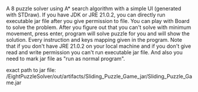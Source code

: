 A 8 puzzle solver using A* search algorithm with a simple UI (generated with STDraw).
If you have JDK or JRE 21.0.2, you can directly run executable jar file after you give permission
to file.
You can play with Board to solve the problem. After you figure out that you can't solve with minimum
movement, press enter, program will solve puzzle for you and will show the solution.
Every instruction and keys mapping given in the program.
Note that if you don't have JRE 21.0.2 on your local machine and if you don't give read and write permission you can't run
executable jar file. And also you need to mark jar file as "run as normal program".

exact path to jar file: /EightPuzzleSolver/out/artifacts/Sliding_Puzzle_Game_jar/Sliding_Puzzle_Game.jar
